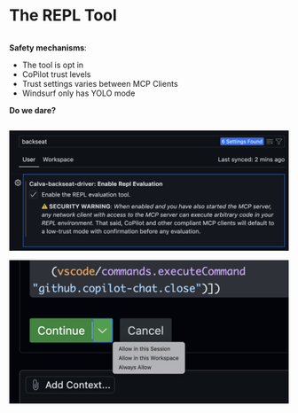 <div class="slide">

# The REPL Tool

<div class="gutters-10 row">
<div class="bullet-column column">

**Safety mechanisms**:

- The tool is opt in
- CoPilot trust levels
- Trust settings varies between MCP Clients
- Windsurf only has YOLO mode

**Do we dare?**

</div>

<div class="image-column scroller center gutters-10">

![Copilot tool trust dialog](images/copilot-trust-dialog.png)

![Backseat Driver REPL tool opt-in setting](images/repl-opt-in.png)

</div>

</div>
